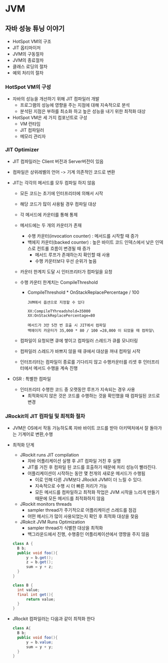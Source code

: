 # JVM





## 자바 성능 튜닝 이야기 

- HotSpot VM의 구조
- JIT 옵티마이저
- JVM의 구동절차
- JVM의 종료절차
- 클래스 로딩의 절차
- 예외 처리의 절차



### HotSpot VM의 구성

- 자바의 성능을 개선하기 위해 JIT 컴파일러 개발
  - 프로그램의 성능에 영향을 주는 지점에 대해 지속적으로 분석
  - 분석된 지점은 부하를 최소화 하고 높은 성능을 내기 위한 최적화 대상
- HotSpot VM은 세 가지 컴포넌트로 구성
  - VM 런타임
  - JIT 컴파일러
  - 메모리 관리자



### JIT Optimizer 

- JIT 컴파일러는 Client 버전과 Server버전이 있음

- 컴파일은 상위레벨의 언어 -> 기계 의존적인 코드로 변환

- JIT는 각각의 메서드를 모두 컴파일 하지 않음
  - 모든 코드는 초기에 인터프리터에 의해서 시작
  
  - 해당 코드가 많이 사용될 경우 컴파일 대상
  
  - 각 메서드에 카운터를 통해 통제
  
  - 메서드에는 두 개의 카운터가 존재
    - 수행 카운터(invocation counter) : 메서드를 시작할 때 증가
    - 백에지 카운터(backed counter) : 높은 바이트 코드 인덱스에서 낮은 인덱스로 컨트롤 흐름이 변경될 때 증가
      - 메서드 루프가 존재하는지 확인할 때 사용
      - 수행 카운터보다 우선 순위가 높음
    
  - 카운터 한계치 도달 시 인터프리터가 컴파일을 요청 
  
  - 수행 카운터 한계치는 CompileThreshold
  
    - CompileThreshold * OnStackReplacePercentage / 100
  
      ```
      JVM에서 옵션으로 지정할 수 있다
      
      XX:CompileTYhreadshold=35000
      XX:OnStackReplacePercentage=80
      
      메서드가 3만 5천 번 호출 시 JIT에서 컴파일
      백에이지 카운터가 35,000 * 80 / 100 =28,000 이 되었을 때 컴파일\
      ```
  
  - 컴파일이 요청되면 큐에 쌓이고 컴파일러 스레드가 큐를 모니터링
  
  - 컴파일러 스레드가 바쁘지 않을 때 큐에서 대상을 꺼내 컴파일 시작
  
  - 인터프리터는 컴파일이 종료를 기다리지 않고 수행카운터를 리셋 후 인터프리터에서 메서드 수행을 계속 진행
  
- OSR : 특별한 컴파일

  - 인터프리터 수행한 코드 중 오랫동안 루프가 지속되는 경우 사용
    - 최적화되지 않은 것은 코드를 수행하는 것을 확인했을 때 컴파일된 코드로 변경



### JRockit의 JIT 컴파일 및 최적화 절차

- JVM은 OS에서 작동 가능하도록 자바 바이트 코드를 받아 아키텍처에서 잘 돌아가는 기계어로 변환,수행

- 최적화 단계

  - JRockit runs JIT compilation
    - 자바 어플리케이션 실행 후 JIT 컴파일 거친 후 실행
    - JIT를 거친 후 컴파일 된 코드를 호출하기 때문에 처리 성능이 빨라진다.
    - 어플리케이션이 시작하는 동안 몇 천개의 새로운 메서드가 수행됨
      - 이로 인해 다른 JVM보다 JRockit JVM이 더 느릴 수 있다.
      - 지속적으로 수행 시 더 빠른 처리가 가능
      - 모든 메서드를 컴파일하고 최적화 작업은 JVM 시작을 느리게 만들기 때문에 모든 메서드를 최적화하지 않음 
  - JRockit monitors threads
    - sampler thread가 주기적으로 어플리케이션 스레드를 점검
    - 어떤 메서드가 많이 사용되었는지 확인 후 최적화 대상을 찾음
  - JRokcit JVM Runs Optimization
    - sampler thread가 식별한 대상을 최적화
    - 백그라운드에서 진행, 수행중인 어플리케이션에서 영향을 주지 않음

  ```java
  class A {
  	B b;
  	public void foo(){
  		y = b.get();
  		z = b.get();
  		sum = y + z;
  	}
  }
  
  class B {
  	int value;
  	final int get(){
  		return value;
  	}
  }
  ```



- JRockit 컴파일러는 다음과 같이 최적화 한다

  ```java
  class A{
  	B b;
  	public void foo(){
  		y = b.value;
  		sum = y + y;
  	}
  }
  ```

  

